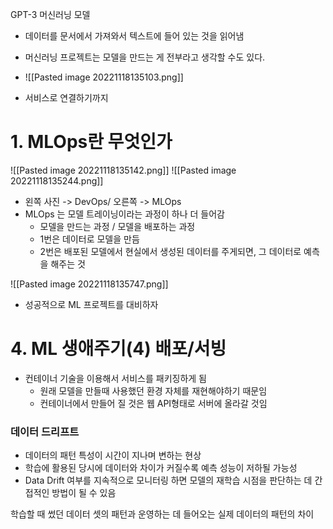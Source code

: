 GPT-3 머신러닝 모델
- 데이터를 문서에서 가져와서 텍스트에 들어 있는 것을 읽어냄
- 머신러닝 프로젝트는 모델을 만드는 게 전부라고 생각할 수도 있다.
- ![[Pasted image 20221118135103.png]]

- 서비스로 연결하기까지

# 1. MLOps란 무엇인가
![[Pasted image 20221118135142.png]]
![[Pasted image 20221118135244.png]]
- 왼쪽 사진 -> DevOps/ 오른쪽 -> MLOps
- MLOps 는 모델 트레이닝이라는 과정이 하나 더 들어감
	- 모델을 만드는 과정 / 모델을 배포하는 과정
	- 1번은 데이터로 모델을 만듬
	- 2번은 배포된 모델에서 현실에서 생성된 데이터를 주게되면, 그 데이터로 예측을 해주는 것

![[Pasted image 20221118135747.png]]

- 성공적으로 ML 프로젝트를 대비하자



# 4. ML 생애주기(4) 배포/서빙

- 컨테이너 기술을 이용해서 서비스를 패키징하게 됨
	- 원래 모델을 만들때 사용했던 환경 자체를 재현해야하기 때문임
	- 컨테이너에서 만들어 질 것은 웹 API형태로 서버에 올라갈 것임

### 데이터 드리프트
- 데이터의 패턴 특성이 시간이 지나며 변하는 현상
- 학습에 활용된 당시에 데이터와 차이가 커질수록 예측 성능이 저하될 가능성
- Data Drift 여부를 지속적으로 모니터링 하면 모델의 재학습 시점을 판단하는 데 간접적인 방법이 될 수 있음

학습할 때 썼던 데이터 셋의 패턴과 운영하는 데 들어오는 실제 데이터의 패턴의 차이
